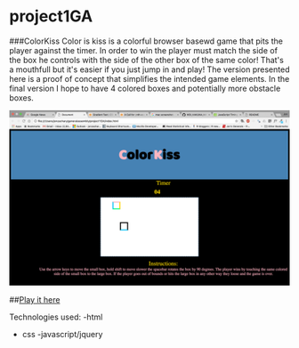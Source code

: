 # project1GA
###ColorKiss 
Color is kiss is a colorful browser basewd game that pits the player against the timer. In order to win the player must match the side of the box he controls with the side of the other box of the same color! That's a mouthfull but it's easier if you just jump in and play! The version presented here is a proof of concept that simplifies the intended game elements. In the final version I hope to have 4 colored boxes and potentially more obstacle boxes.

![game screenshot](colorkiss.png)  

##[Play it here](https://jon-zachary.github.io/project1GA/)


Technologies used:
-html
- css
-javascript/jquery
